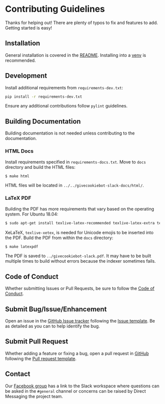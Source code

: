# Contributing Guidelines

Thanks for helping out! There are plenty of typos to fix and features to add.
Getting started is easy!

## Installation

General installation is covered in the [README][readme]. Installing into
a [venv](https://docs.python.org/3/library/venv.html) is recommended.

[readme]: https://github.com/austin-developer-community/givecookiebot-slack/tree/master/README.rst

## Development

Install additional requirements from `requirements-dev.txt`:

```bash
pip install -r requirements-dev.txt
```

Ensure any additional contributions follow `pylint` guidelines.

## Building Documentation

Building documentation is not needed unless contributing to the documentation.

### HTML Docs

Install requirements specified in `requirements-docs.txt`. Move to `docs`
directory and build the HTML files:

```bash
$ make html
```

HTML files will be located in `../../givecookiebot-slack-docs/html/`.

### LaTeX PDF

Building the PDF has more requirements that vary based on the operating system.
For Ubuntu 18.04:

```bash
$ sudo apt-get install texlive-latex-recommended texlive-latex-extra texlive-fonts-recommended texlive-xetex
```

XeLaTeX, `texlive-xetex`, is needed for Unicode emojis to be inserted into the
PDF. Build the PDF from within the `docs` directory:

```bash
$ make latexpdf
```

The PDF is saved to `../givecookiebot-slack.pdf`. It may have to be built
multiple times to build without errors because the indexer sometimes fails.

## Code of Conduct

Whether submitting Issues or Pull Requests, be sure to follow the
[Code of Conduct][conduct].

[conduct]: https://github.com/austin-developer-community/givecookiebot-slack/tree/master/CODE_OF_CONDUCT.md

## Submit Bug/Issue/Enhancement

Open an issue in the [GitHub Issue tracker][tracker] following the
[Issue template][issuetemplate]. Be as detailed as you can to help identify the
bug.

[tracker]: https://github.com/austin-developer-community/givecookiebot-slack/issues
[issuetemplate]: https://github.com/austin-developer-community/givecookiebot-slack/tree/master/.github/ISSUE_TEMPLATE.md

## Submit Pull Request

Whether adding a feature or fixing a bug, open a pull request in
[GitHub][pulls] following the [Pull request template][prtemplate].

[pulls]: https://github.com/austin-developer-community/givecookiebot-slack/pulls
[prtemplate]: https://github.com/austin-developer-community/givecookiebot-slack/tree/master/.github/PULL_REQUEST_TEMPLATE.md

## Contact

Our [Facebook group][contact] has a link to the Slack workspace where
questions can be asked in the `#general` channel or concerns can be raised by
Direct Messaging the project team.

[contact]: https://www.facebook.com/groups/220313165320803/
